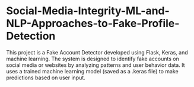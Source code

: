 # Social-Media-Integrity-ML-and-NLP-Approaches-to-Fake-Profile-Detection
This project is a Fake Account Detector developed using Flask, Keras, and machine learning. The system is designed to identify fake accounts on social media or websites by analyzing patterns and user behavior data. It uses a trained machine learning model (saved as a .keras file) to make predictions based on user input.
